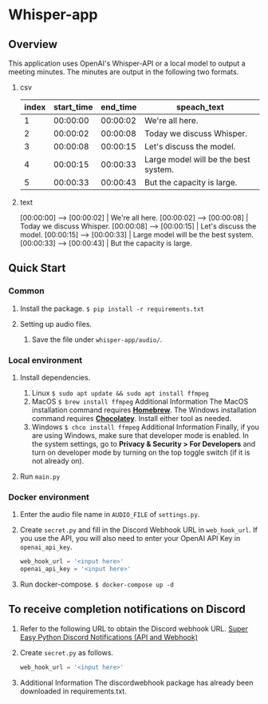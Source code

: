 # Whisper-app

## Overview

This application uses OpenAI's Whisper-API or a local model to output a meeting minutes.
The minutes are output in the following two formats.

1. csv

    | index | start_time | end_time | speach_text |
    | --- | --- | --- | --- |
    | 1 | 00:00:00 | 00:00:02 | We're all here. |
    | 2 | 00:00:02 | 00:00:08 | Today we discuss Whisper. |
    | 3 | 00:00:08 | 00:00:15 | Let's discuss the model. |
    | 4 | 00:00:15 | 00:00:33 | Large model will be the best system. |
    | 5 | 00:00:33 | 00:00:43 | But the capacity is large. |

2. text

    [00:00:00] --> [00:00:02] | We're all here.
    [00:00:02] --> [00:00:08] | Today we discuss Whisper.
    [00:00:08] --> [00:00:15] | Let's discuss the model.
    [00:00:15] --> [00:00:33] | Large model will be the best system.
    [00:00:33] --> [00:00:43] | But the capacity is large.

## Quick Start

### Common

1. Install the package.
    `$ pip install -r requirements.txt`
2. Setting up audio files.

    1. Save the file under `whisper-app/audio/`.

### Local environment

1. Install dependencies.

    1. Linux
        `$ sudo apt update && sudo apt install ffmpeg`
    2. MacOS
        `$ brew install ffmpeg`
        Additional Information
        The MacOS installation command requires **[Homebrew](https://brew.sh/?ref=assemblyai.com)**. The Windows installation command requires **[Chocolatey](https://chocolatey.org/install?ref=assemblyai.com)**. Install either tool as needed.
    3. Windows
        `$ chco install ffmpeg`
        Additional Information
        Finally, if you are using Windows, make sure that developer mode is enabled. In the system settings, go to **Privacy & Security > For Developers** and turn on developer mode by turning on the top toggle switch (if it is not already on).
2. Run `main.py`

### Docker environment

1. Enter the audio file name in `AUDIO_FILE` of `settings.py`.
2. Create `secret.py` and fill in the Discord Webhook URL in `web_hook_url`. If you use the API, you will also need to enter your OpenAI API Key in `openai_api_key`.

    ```python
    web_hook_url = '<input here>'
    openai_api_key = '<input here>'
    ```

3. Run docker-compose.
    `$ docker-compose up -d`

## To receive completion notifications on Discord

1. Refer to the following URL to obtain the Discord webhook URL.
    [Super Easy Python Discord Notifications (API and Webhook)](https://10mohi6.medium.com/super-easy-python-discord-notifications-api-and-webhook-9c2d85ffced9)
2. Create `secret.py` as follows.

    ```python
    web_hook_url = '<input here>'
    ```

3. Additional Information
    The discordwebhook package has already been downloaded in requirements.txt.
